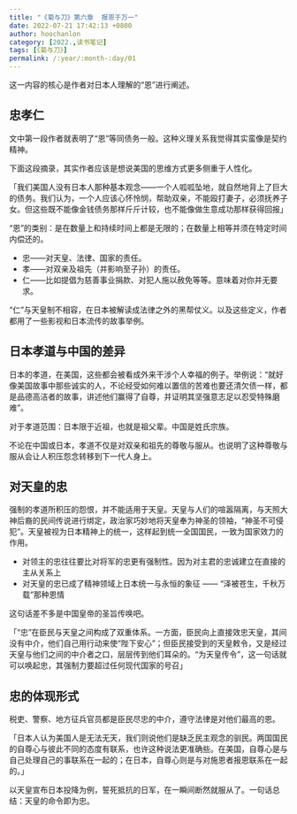 ```yaml
---
title: "《菊与刀》第六章  报恩于万一"
date: 2022-07-21 17:42:13 +0800
author: hoochanlon
category: [2022.,读书笔记]
tags: [《菊与刀》]
permalink: /:year/:month-:day/01
---
```


这一内容的核心是作者对日本人理解的“恩”进行阐述。 <!-- more -->

## 忠孝仁

文中第一段作者就表明了“恩”等同债务一般。这种义理关系我觉得其实蛮像是契约精神。

下面这段摘录，其实作者应该是想说美国的思维方式更多侧重于人性化。

「我们美国人没有日本人那种基本观念——一个人呱呱坠地，就自然地背上了巨大的债务。我们认为，一个人应该心怀怜悯，帮助双亲，不能殴打妻子，必须抚养子女。但这些既不能像金钱债务那样斤斤计较，也不能像做生意成功那样获得回报」

“恩”的类别：是在数量上和持续时间上都是无限的；在数量上相等并须在特定时间内偿还的。

- 忠——对天皇、法律、国家的责任。
- 孝——对双亲及祖先（并影响至子孙）的责任。
- 仁——比如提倡为慈善事业捐款、对犯人施以赦免等等。意味着对你并无要求。

“仁”与天皇制不相容，在日本被解读成法律之外的黑帮仗义。以及这些定义，作者都用了一些影视和日本流传的故事举例。


## 日本孝道与中国的差异

日本的孝道，在美国，这些都会被看成外来干涉个人幸福的例子。举例说：“就好像美国故事中那些诚实的人，不论经受如何难以置信的苦难也要还清欠债一样，都是品德高洁者的故事，讲述他们赢得了自尊，并证明其坚强意志足以忍受特殊磨难”。

对于孝道范围：日本限于近祖，也就是祖父辈。中国是姓氏宗族。

不论在中国或日本，孝道不仅是对双亲和祖先的尊敬与服从。也说明了这种尊敬与服从会让人积压怨念转移到下一代人身上。


## 对天皇的忠

强制的孝道所积压的怨恨，并不能适用于天皇。天皇与人们的喧嚣隔离，与天照大神后裔的民间传说进行绑定，政治家巧妙地将天皇奉为神圣的领袖，“神圣不可侵犯”。天皇被视为日本精神上的统一，这样起到统一全国国民，一致为国家效力的作用。

- 对领主的忠往往要比对将军的忠更有强制性。因为对主君的忠诚建立在直接的主从关系上
- 对天皇的忠已成了精神领域上日本统一与永恒的象征 —— “泽被苍生，千秋万载”那种恩情

这句话差不多是中国皇帝的圣旨传唤吧。

「“忠”在臣民与天皇之间构成了双重体系。一方面，臣民向上直接效忠天皇，其间没有中介，他们自己用行动来使“陛下安心”；但臣民接受到的天皇敕令，又是经过天皇与他们之间的中介者之口，层层传到他们耳朵的。“为天皇传令”，这一句话就可以唤起忠，其强制力要超过任何现代国家的号召」


## 忠的体现形式

税吏、警察、地方征兵官员都是臣民尽忠的中介，遵守法律是对他们最高的恩。

「日本人认为美国人是无法无天，我们则说他们是缺乏民主观念的驯民。两国国民的自尊心与彼此不同的态度有联系，也许这种说法更准确些。在美国，自尊心是与自己处理自己的事联系在一起的；在日本，自尊心则是与对施恩者报恩联系在一起的。」

以天皇宣布日本投降为例，誓死抵抗的日军，在一瞬间断然就服从了。一句话总结：天皇的命令即为忠。

